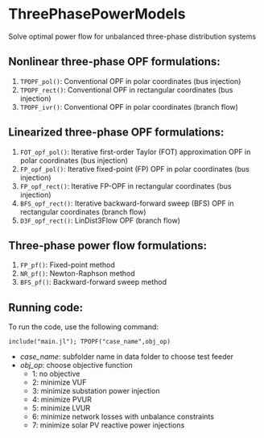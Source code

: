 # ThreePhasePowerModels
Solve optimal power flow for unbalanced three-phase distribution systems 

## Nonlinear three-phase OPF formulations:
1. `TPOPF_pol()`: Conventional OPF in polar coordinates (bus injection) 
2. `TPOPF_rect()`: Conventional OPF in rectangular coordinates (bus injection) 
3. `TPOPF_ivr()`: Conventional OPF in polar coordinates (branch flow) 

## Linearized three-phase OPF formulations:
1. `FOT_opf_pol()`: Iterative first-order Taylor (FOT) approximation OPF in polar coordinates (bus injection)
2. `FP_opf_pol()`: Iterative fixed-point (FP) OPF in polar coordinates (bus injection)
3. `FP_opf_rect()`: Iterative FP-OPF in rectangular coordinates (bus injection)
4. `BFS_opf_rect()`: Iterative backward-forward sweep (BFS) OPF in rectangular coordinates (branch flow)
4. `D3F_opf_rect()`: LinDist3Flow OPF (branch flow)

## Three-phase power flow formulations:
1. `FP_pf()`: Fixed-point method
1. `NR_pf()`: Newton-Raphson method
1. `BFS_pf()`: Backward-forward sweep method

## Running code:
To run the code, use the following command:
```@example overview
include("main.jl"); TPOPF("case_name",obj_op)
``` 
   - *case_name*: subfolder name in data folder to choose test feeder
   - *obj_op*: choose objective function 
     - 1: no objective
     - 2: minimize VUF
	 - 3: minimize substation power injection
	 - 4: minimize PVUR
	 - 5: minimize LVUR
	 - 6: minimize network losses with unbalance constraints
	 - 7: minimize solar PV reactive power injections

   

